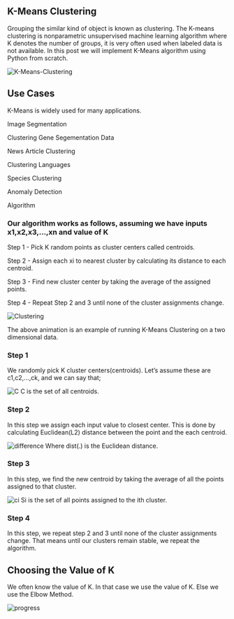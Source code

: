 
## K-Means Clustering
Grouping the similar kind of object is known as clustering. The K-means clustering is nonparametric unsupervised machine learning algorithm where K denotes the number of groups, it is very often used when labeled data is not available. In this post we will implement K-Means algorithm using Python from scratch.


![K-Means-Clustering](https://i.imgur.com/S65Sk9c.jpg)

## Use Cases
K-Means is widely used for many applications.

Image Segmentation

Clustering Gene Segementation Data

News Article Clustering

Clustering Languages

Species Clustering

Anomaly Detection

Algorithm

### Our algorithm works as follows, assuming we have inputs x1,x2,x3,…,xn and value of K

Step 1 - Pick K random points as cluster centers called centroids.

Step 2 - Assign each xi to nearest cluster by calculating its distance to each centroid.

Step 3 - Find new cluster center by taking the average of the assigned points.

Step 4 - Repeat Step 2 and 3 until none of the cluster assignments change.

![Clustering](https://i.imgur.com/k4XcapI.gif)

The above animation is an example of running K-Means Clustering on a two dimensional data.

### Step 1
We randomly pick K cluster centers(centroids). Let’s assume these are c1,c2,…,ck, and we can say that;

![C](https://github.com/bheemnitd/K-Means-Clustering/blob/master/Selection_015.png)
C is the set of all centroids.

### Step 2
In this step we assign each input value to closest center. This is done by calculating Euclidean(L2) distance between the point and the each centroid.

![difference](https://github.com/bheemnitd/K-Means-Clustering/blob/master/Selection_016.png)
Where dist(.) is the Euclidean distance.

### Step 3
In this step, we find the new centroid by taking the average of all the points assigned to that cluster.

![ci](https://github.com/bheemnitd/K-Means-Clustering/blob/master/Selection_018.png)
Si is the set of all points assigned to the ith cluster.

### Step 4
In this step, we repeat step 2 and 3 until none of the cluster assignments change. That means until our clusters remain stable, we repeat the algorithm.

## Choosing the Value of K
We often know the value of K. In that case we use the value of K. Else we use the Elbow Method.

![progress](https://i.imgur.com/k3o6NxK.jpg)
